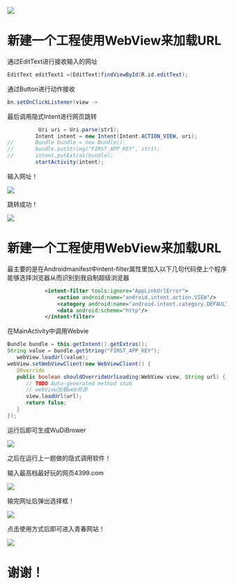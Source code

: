 ![](./images/good.jpg)

# 新建一个工程使用WebView来加载URL

通过EditText进行接收输入的网址 

```java
EditText editText1 =(EditText)findViewById(R.id.editText);
```

通过Button进行动作接收

```java
bn.setOnClickListener(view ->
```

最后调用隐式Intent进行网页跳转

```java
          Uri uri = Uri.parse(str1);
         Intent intent = new Intent(Intent.ACTION_VIEW, uri);
//       Bundle bundle = new Bundle();
//       bundle.putString("FIRST_APP_KEY", str1);
//       intent.putExtras(bundle);
         startActivity(intent);
```

输入网址！

![](./images/baidu1.png)

跳转成功！

![](./images/baidu2.png)

# 新建一个工程使用WebView来加载URL

最主要的是在Androidmanifest中intent-filter属性里加入以下几句代码使上个程序能够选择浏览器从而识别到我自制超级浏览器

```xml
			<intent-filter tools:ignore="AppLinkUrlError">
				<action android:name="android.intent.action.VIEW"/>
				<category android:name="android.intent.category.DEFAULT"/>
				<data android:scheme="http"/>
			</intent-filter>
```

在MainActivity中调用Webvie

```java
Bundle bundle = this.getIntent().getExtras();
String value = bundle.getString("FIRST_APP_KEY");
   webView.loadUrl(value);
webView.setWebViewClient(new WebViewClient() {
   @Override
   public boolean shouldOverrideUrlLoading(WebView view, String url) {
      // TODO Auto-generated method stub
      // webView加载web资源
      view.loadUrl(url);
      return false;
   }
});
```

运行后即可生成WuDiBrower

![](./images/Wudi.png)



之后在运行上一题做的隐式调用软件！

输入最高档最好玩的网页4399.com

![](./images/4399.png)

输完网址后弹出选择框！

![](./images/Lab1.png)

点击使用方式后即可进入青春网站！

![](./images/43992.png)

# 谢谢！